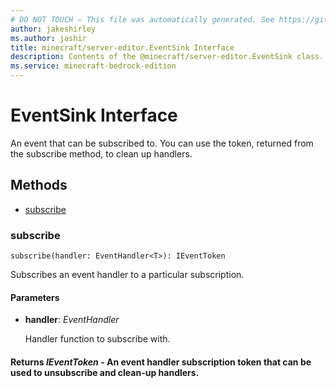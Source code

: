 ```yaml
---
# DO NOT TOUCH — This file was automatically generated. See https://github.com/mojang/minecraftapidocsgenerator to modify descriptions, examples, etc.
author: jakeshirley
ms.author: jashir
title: minecraft/server-editor.EventSink Interface
description: Contents of the @minecraft/server-editor.EventSink class.
ms.service: minecraft-bedrock-edition
---
```

# EventSink Interface

 An event that can be subscribed to. You can use the token, returned from the subscribe method, to clean up handlers.

## Methods
- [subscribe](#subscribe)

### **subscribe**
`
subscribe(handler: EventHandler<T>): IEventToken
`

Subscribes an event handler to a particular subscription.

#### **Parameters**
- **handler**: *EventHandler<T>*
  
  Handler function to subscribe with.

#### **Returns** *IEventToken* - An event handler subscription token that can be used to unsubscribe and clean-up handlers.
